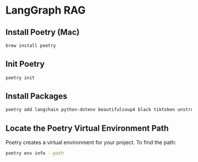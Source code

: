 # LangGraph RAG

## Install Poetry (Mac)
```bash
brew install poetry
```

## Init Poetry
```bash
poetry init
```

## Install Packages
```bash
poetry add langchain python-dotenv beautifulsoup4 black tiktoken unstructured nltk fastapi jinja2 uvicorn streamlit streamlit-chat tqdm langchain-ollama langchain-qdrant langchain-community langchain-chroma pytest tavily-python langgraph
```

## Locate the Poetry Virtual Environment Path
Poetry creates a virtual environment for your project. To find the path:
```bash
poetry env info --path
```